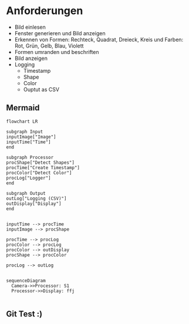 
# Anforderungen
- Bild einlesen
- Fenster generieren und Bild anzeigen
- Erkennen von Formen: Rechteck, Quadrat, Dreieck, Kreis und Farben:  Rot, Grün, Gelb, Blau, Violett
- Formen umranden und beschriften
- Bild anzeigen
- Logging
  - Timestamp
  - Shape
  - Color
  - Ouptut as CSV

## Mermaid
```mermaid
flowchart LR

subgraph Input
inputImage["Image"]
inputTime["Time"]
end

subgraph Processor
procShape["Detect Shapes"]
procTime["Create Timestamp"]
procColor["Detect Color"]
procLog["Logger"]
end

subgraph Output 
outLog["Logging (CSV)"]
outDisplay["Display"]
end


inputTime --> procTime
inputImage --> procShape

procTime --> procLog
procColor --> procLog
procColor --> outDisplay
procShape --> procColor

procLog --> outLog
```

```mermaid

sequenceDiagram
  Camera->>Processor: S1
  Processor->>Display: ffj


```

## Git Test :)
